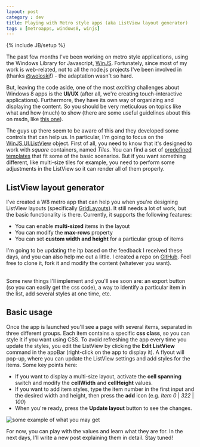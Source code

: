 ```yaml
---
layout: post
category : dev
title: Playing with Metro style apps (aka ListView layout generator)
tags : [metroapps, windows8, winjs]
---
```

{% include JB/setup %}

The past few months I've been working on metro style applications, using the Windows Library for Javascript, [WinJS](http://msdn.microsoft.com/en-US/library/windows/apps/br211377). Fortunately, since most of my work is web-related, not to all the node.js projects I've been involved in (thanks [@woloski](http://twitter.com/woloski)!) - the adaptation wasn't so hard.

But, leaving the code aside, one of the most *exciting* challenges about Windows 8 apps is the **UI/UX** (after all, we're creating touch-interactive applications). Furthermore, they have its own way of organizing and displaying the content. So you should be very meticulous on topics like what and how (much) to show (there are some useful guidelines about this on msdn, like [this one](http://msdn.microsoft.com/en-us/library/windows/apps/hh465424.aspx)). 

The guys up there seem to be aware of this and they developed some controls that can help us. In particular, I'm going to focus on the [WinJS.UI.ListView](http://msdn.microsoft.com/en-us/library/windows/apps/br211837.aspx) object. 
First of all, you need to know that it's designed to work with *square* containers, named *Tiles*. You can find a set of [predefined templates](http://msdn.microsoft.com/en-us/library/windows/apps/hh465463.aspx) that fit some of the basic scenarios. But if you want something different, like multi-size tiles for example, you need to perform some adjustments in the ListView so it can render all of them properly.

## ListView layout generator

I've created a W8 metro app that can help you when you're designing ListView layouts (specifically [GridLayouts](http://msdn.microsoft.com/en-us/library/windows/apps/br211751.aspx)). It still needs a lot of work, but the basic functionality is there. Currently, it supports the following features:

* You can enable **multi-sized** items in the layout
* You can modify the **max-rows** property
* You can set **custom width and height** for a particular group of items

I'm going to be updating the itp based on the feedback I received these days, and you can also help me out a little. I created a repo on [GitHub](https://github.com/nanovazquez/listview-layout-generator). Feel free to clone it, fork it and modify the content (whatever you want).

<br />
Some new things I'll implement and you'll see soon are: an export button (so you can easily get the css code), a way to identify a particular item in the list, add several styles at one time, etc.

## Basic usage

Once the app is launched you'll see a page with several items, separated in three different groups. Each item contains a specific **css class**, so you can style it if you want using CSS. To avoid refreshing the app every time you update the styles, you edit the ListView by clicking the **Edit ListView** command in the appBar (right-click on the app to display it). A flyout will pop-up, where you can update the ListView settings and add styles for the items. Some key points here:

* If you want to display a multi-size layout, activate the **cell spanning** switch and modify the **cellWidth** and **cellHeight** values. 
* If you want to add item styles, type the item number in the first input and the desired width and height, then press the **add** icon (e.g. *Item 0* | *322* | *100*)
* When you're ready, press the **Update layout** button to see the changes.

![some example of what you may get](https://github.com/nanovazquez/ListView-layout-generator/raw/master/sample.png)

For now, you can play with the values and learn what they are for. In the next days, I'll write a new post explaining them in detail. Stay tuned!

